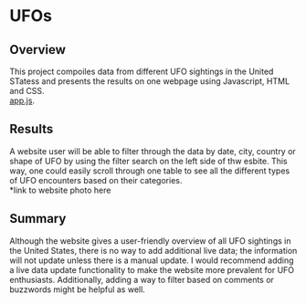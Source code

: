 # UFOs
## Overview 
This project compoiles data from different UFO sightings in the United STatess and presents the results on one webpage using Javascript, HTML and CSS. \
[app.js](https://github.com/juliacho22/UFOs/blob/main/Static/Javascript/app.js). 

## Results 
A website user will be able to filter through the data by date, city, country or shape of UFO by using the filter search on the left side of thw esbite. This way, one could easily scroll through one table to see all the different types of UFO encounters based on their categories. \
*link to website photo here

## Summary
Although the website gives a user-friendly overview of all UFO sightings in the United States, there is no way to add additional live data; the information will not update unless there is a manual update.
I would recommend adding a live data update functionality to make the website more prevalent for UFO enthusiasts. Additionally, adding a way to filter based on comments or buzzwords might be helpful as well. 


